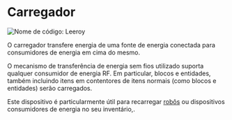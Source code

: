 # Carregador
![Nome de código: Leeroy](block:oc2:charger)

O carregador transfere energia de uma fonte de energia conectada para consumidores de energia em cima do mesmo.

O mecanismo de transferência de energia sem fios utilizado suporta qualquer consumidor de energia RF. Em particular, blocos e entidades, também incluindo itens em contentores de itens normais (como blocos e entidades) serão carregados.

Este dispositivo é particularmente útil para recarregar [robôs](../item/robot.md) ou dispositivos consumidores de energia no seu inventário,.

